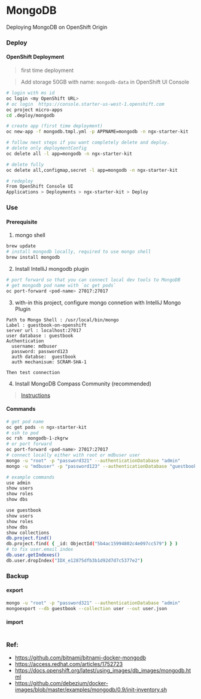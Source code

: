 MongoDB
=======
Deploying MongoDB on OpenShift Origin

### Deploy

#### OpenShift Deployment

> first time deployment

> Add storage 50GB  with name: `mongodb-data` in  OpenShift UI Console 

```bash
# login with ms id
oc login <my OpenShift URL>
# oc login  https://console.starter-us-west-1.openshift.com
oc project micro-apps
cd .deploy/mongodb

# create app (first time deployment)
oc new-app -f mongodb.tmpl.yml -p APPNAME=mongodb -n ngx-starter-kit

# follow next steps if you want completely delete and deploy.
# delete only deploymentConfig
oc delete all -l app=mongodb -n ngx-starter-kit

# delete fully
oc delete all,configmap,secret -l app=mongodb -n ngx-starter-kit

# redeploy
From OpenShift Console UI
Applications > Deployments > ngx-starter-kit > Deploy 
```

### Use

#### Prerequisite 

1. mongo shell
  ```bash
  brew update
  # install mongodb locally, required to use mongo shell
  brew install mongodb
  ```
2. Install IntelliJ mongodb plugin
  ```bash
  # port forward so that you can connect local dev tools to MongoDB
  # get mongodb pod name with `oc get pods`
  oc port-forward <pod-name> 27017:27017
  ```

3. with-in this project, configure mongo connetion with IntelliJ Mongo Plugin
  ```
  Path to Mongo Shell : /usr/local/bin/mongo
  Label : guestbook-on-openshift
  server url : localhost:27017
  user database : guestbook
  Authentication
    username: mdbuser
    password: password123
    auth databse:  guestbook
    auth mechanisum: SCRAM-SHA-1
  
  Then test connection
  ```

4. Install MongoDB Compass Community (recommended)
  > [Instructions](https://docs.mongodb.com/compass/master/install/)

#### Commands
 
```bash
# get pod name
oc get pods -n ngx-starter-kit
# ssh to pod
oc rsh  mongodb-1-zkgrw  
# or port forward
oc port-forward <pod-name> 27017:27017
# connect locally either with root or mdbuser user
mongo -u "root" -p "password321" --authenticationDatabase "admin"
mongo -u "mdbuser" -p "password123" --authenticationDatabase "guestbook"

# example commands 
use admin
show users
show roles
show dbs

use guestbook
show users
show roles
show dbs
show collections
db.project.find()
db.project.find( { _id: ObjectId("5b4ac15994802c4e097cc579") } )
# to fix user.email index
db.user.getIndexes()
db.user.dropIndex("IDX_e12875dfb3b1d92d7d7c5377e2")
```

### Backup
#### export
```bash
mongo -u "root" -p "password321" --authenticationDatabase "admin"
mongoexport --db guestbook --collection user --out user.json
```
#### import
```bash
```

### Ref:
* https://github.com/bitnami/bitnami-docker-mongodb
* https://access.redhat.com/articles/1752723
* https://docs.openshift.org/latest/using_images/db_images/mongodb.html
* https://github.com/debezium/docker-images/blob/master/examples/mongodb/0.9/init-inventory.sh
